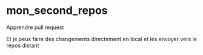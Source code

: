 # mon_second_repos
Apprendre pull request

Et je peux faire des changements directement en local et les envoyer vers le repos distant